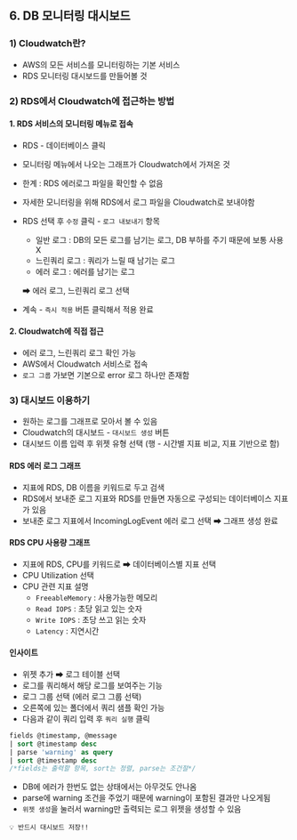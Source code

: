 ## 6. DB 모니터링 대시보드
### 1) Cloudwatch란?

- AWS의 모든 서비스를 모니터링하는 기본 서비스
- RDS 모니터링 대시보드를 만들어볼 것

### 2) RDS에서 Cloudwatch에 접근하는 방법

#### 1. RDS 서비스의 모니터링 메뉴로 접속

- RDS - 데이터베이스 클릭
- 모니터링 메뉴에서 나오는 그래프가 Cloudwatch에서 가져온 것
- 한계 : RDS 에러로그 파일을 확인할 수 없음
- 자세한 모니터링을 위해 RDS에서 로그 파일을 Cloudwatch로 보내야함
- RDS 선택 후 `수정` 클릭 - `로그 내보내기` 항목
    - 일반 로그 : DB의 모든 로그를 남기는 로그, DB 부하를 주기 때문에 보통 사용 X
    - 느린쿼리 로그 : 쿼리가 느릴 때 남기는 로그
    - 에러 로그 : 에러를 남기는 로그

    ➡ 에러 로그, 느린쿼리 로그 선택
- 계속 - `즉시 적용` 버튼 클릭해서 적용 완료

#### 2. Cloudwatch에 직접 접근

- 에러 로그, 느린쿼리 로그 확인 가능
- AWS에서 Cloudwatch 서비스로 접속
- `로그 그룹` 가보면 기본으로 error 로그 하나만 존재함

### 3) 대시보드 이용하기

- 원하는 로그를 그래프로 모아서 볼 수 있음
- Cloudwatch의 대시보드 - `대시보드 생성` 버튼
- 대시보드 이름 입력 후 위젯 유형 선택 (행 - 시간별 지표 비교, 지표 기반으로 함)

#### RDS 에러 로그 그래프

- 지표에 RDS, DB 이름을 키워드로 두고 검색
- RDS에서 보내준 로그 지표와 RDS를 만들면 자동으로 구성되는 데이터베이스 지표가 있음
- 보내준 로그 지표에서 IncomingLogEvent 에러 로그 선택 ➡ 그래프 생성 완료

#### RDS CPU 사용량 그래프

- 지표에 RDS, CPU를 키워드로 ➡ 데이터베이스별 지표 선택
- CPU Utilization 선택
- CPU 관련 지표 설명
    - `FreeableMemory` : 사용가능한 메모리
    - `Read IOPS` : 초당 읽고 있는 숫자
    - `Write IOPS` : 초당 쓰고 읽는 숫자
    - `Latency` : 지연시간

#### 인사이트

- 위젯 추가 ➡ 로그 테이블 선택
- 로그를 쿼리해서 해당 로그를 보여주는 기능
- 로그 그룹 선택 (에러 로그 그룹 선택)
- 오른쪽에 있는 폴더에서 쿼리 샘플 확인 가능
- 다음과 같이 쿼리 입력 후 `쿼리 실행` 클릭

```sql
fields @timestamp, @message
| sort @timestamp desc
| parse 'warning' as query
| sort @timestamp desc
/*fields는 출력할 항목, sort는 정렬, parse는 조건절*/
```

- DB에 에러가 한번도 없는 상태에서는 아무것도 안나옴
- parse에 warning 조건을 주었기 때문에 warning이 포함된 결과만 나오게됨
- `위젯 생성`을 눌러서 warning만 출력되는 로그 위젯을 생성할 수 있음

`💡 반드시 대시보드 저장!!`
